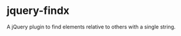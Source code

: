 jquery-findx
============

A jQuery plugin to find elements relative to others with a single string.

